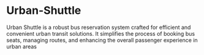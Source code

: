 # Urban-Shuttle
Urban Shuttle is a robust bus reservation system crafted for efficient and convenient urban transit solutions. It simplifies the process of booking bus seats, managing routes, and enhancing the overall passenger experience in urban areas
